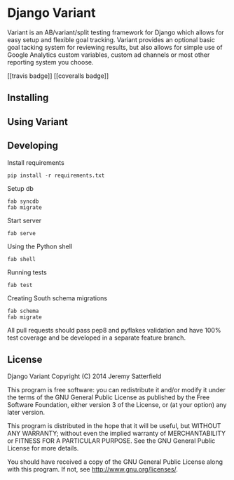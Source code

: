 Django Variant
=====================

Variant is an AB/variant/split testing framework for Django which allows for easy setup and flexible goal tracking. Variant provides an optional basic goal tacking system for reviewing results, but also allows for simple use of Google Analytics custom variables, custom ad channels or most other reporting system you choose.

[[travis badge]]
[[coveralls badge]]

Installing
----------


Using Variant
-------------


Developing
----------
Install requirements

    pip install -r requirements.txt

Setup db

    fab syncdb
    fab migrate

Start server

    fab serve

Using the Python shell

    fab shell

Running tests

    fab test

Creating South schema migrations

    fab schema
    fab migrate

All pull requests should pass pep8 and pyflakes validation and have 100% test coverage and be developed in a separate feature branch.


License
-------

Django Variant
Copyright (C) 2014  Jeremy Satterfield

This program is free software: you can redistribute it and/or modify
it under the terms of the GNU General Public License as published by
the Free Software Foundation, either version 3 of the License, or
(at your option) any later version.

This program is distributed in the hope that it will be useful,
but WITHOUT ANY WARRANTY; without even the implied warranty of
MERCHANTABILITY or FITNESS FOR A PARTICULAR PURPOSE.  See the
GNU General Public License for more details.

You should have received a copy of the GNU General Public License
along with this program.  If not, see <http://www.gnu.org/licenses/>.
